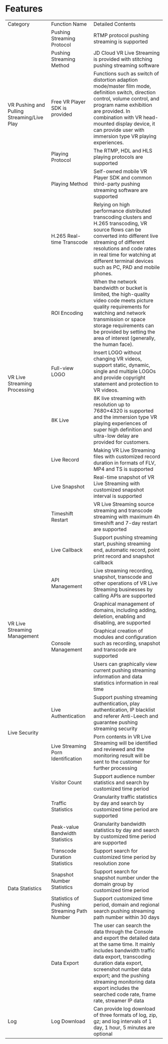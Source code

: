 # Features

<table>
<tr>
    <td>Category<br/>
    <td>Function Name</td>
    <td>Detailed Contents</td>
</tr>
<tr>
    <td rowspan="5"> VR Pushing and Pulling Streaming/Live Play<br/>
    <td>Pushing Streaming Protocol</td>
    <td>RTMP protocol pushing streaming is supported</td>
</tr>
<tr>
    <td>Pushing Streaming Method</td>
    <td>JD Cloud VR Live Streaming is provided with stitching pushing streaming software</td>
</tr>
<tr>
    <td>Free VR Player SDK is provided</td>
    <td>Functions such as switch of distortion adaption mode/master film mode, definition switch, direction control, volume control, and program name exhibition are provided. In combination with VR head-mounted display device, it can provide user with immersion type VR playing experiences.</td>
</tr>
<tr>
    <td>Playing Protocol</td>
    <td>The RTMP, HDL and HLS playing protocols are supported</td>
</tr>
<tr>
    <td>Playing Method</td>
    <td>Self-owned mobile VR Player SDK and common third-party pushing streaming software are supported</td>
</tr>
<tr>
    <td rowspan="8"> VR Live Streaming Processing<br/>
    <td>H.265 Real-time Transcode</td>
    <td>Relying on high performance distributed transcoding clusters and H.265 transcoding, VR source flows can be converted into different live streaming of different resolutions and code rates in real time for watching at different terminal devices such as PC, PAD and mobile phones.</td>
</tr>
<tr>
    <td>ROI Encoding</td>
    <td>When the network bandwidth or bucket is limited, the high-quality video code meets picture quality requirements for watching and network transmission or space storage requirements can be provided by setting the area of interest (generally, the human face).</td>
</tr>
<tr>
    <td>Full-view LOGO</td>
    <td>Insert LOGO without changing VR videos, support static, dynamic, single and multiple LOGOs and provide copyright statement and protection to VR videos.</td>
</tr> 
<tr>
    <td>8K Live</td>
    <td>8K live streaming with resolution up to 7680×4320 is supported and the immersion type VR playing experiences of super high definition and ultra-low delay are provided for customers. </td>
</tr>
<tr>
    <td>Live Record</td>
    <td>Making VR Live Streaming files with customized record duration in formats of FLV, MP4 and TS is supported</td>
</tr>
<tr>
    <td>Live Snapshot</td>
    <td>Real-time snapshot of VR Live Streaming with customized snapshot interval is supported</td>
</tr>
<tr>
    <td>Timeshift Restart</td>
    <td>VR Live Streaming source streaming and transcode streaming with maximum 4h timeshift and 7-day restart are supported</td>
</tr>
<tr>
    <td>Live Callback</td>
    <td>Support pushing streaming start, pushing streaming end, automatic record, point print record and snapshot callback</td>
</tr>
<tr>
    <td rowspan="4"> VR Live Streaming Management<br/>
    <td>API Management</td>
    <td>Live streaming recording, snapshot, transcode and other operations of VR Live Streaming businesses by calling APIs are supported</td>
</tr>
<tr>
    <td rowspan="3"> Console Management<br/>
    <td>Graphical management of domains, including adding, deletion, enabling and disabling, are supported</td>
</tr>
  <tr>
    <td>Graphical creation of modules and configuration such as recording, snapshot and transcode are supported</td>
  </tr>
   <tr>
    <td>Users can graphically view current pushing streaming information and data statistics information in real time</td>
</tr>
<tr>
    <td rowspan="2">Live Security<br/>
    <td>Live Authentication</td>
    <td>Support pushing streaming authentication, play authentication, IP blacklist and referer Anti-Leech and guarantee pushing streaming security</td>
</tr>
<tr>
    <td>Live Streaming Porn Identification</td>
    <td>Porn contents in VR Live Streaming will be identified and reviewed and the monitoring result will be sent to the customer for further processing</td>
</tr>
<tr>
    <td rowspan="7">Data Statistics<br/>
    <td>Visitor Count</td>
    <td>Support audience number statistics and search by customized time period</td>
</tr>
<tr>
    <td>Traffic Statistics</td>
    <td>Granularity traffic statistics by day and search by customized time period are supported</td>
</tr>
<tr>
    <td>Peak-value Bandwidth Statistics</td>
    <td>Granularity bandwidth statistics by day and search by customized time period are supported</td>
</tr>
<tr>
    <td>Transcode Duration Statistics</td>
    <td>Support search for customized time period by resolution zone</td>
</tr>
<tr>
    <td>Snapshot Number Statistics</td>
    <td>Support search for snapshot number under the domain group by customized time period</td>
</tr>
<tr>
    <td>Statistics of Pushing Streaming Path Number</td>
    <td>Support customized time period, domain and regional search pushing streaming path number within 30 days</td>
</tr>
    <tr>
    <td>Data Export</td>
    <td>The user can search the data through the Console and export the detailed data at the same time. It mainly includes bandwidth traffic data export, transcoding duration data export, screenshot number data export; and the pushing streaming monitoring data export includes the searched code rate, frame rate, streamer IP data</td>
</tr>
<tr>
    <td>Log</td>
    <td>Log Download</td>
    <td>Can provide log download of three formats of log, zip, gz; and log intervals of 1 day, 1 hour, 5 minutes are optional</td>
</tr>    
</table>

